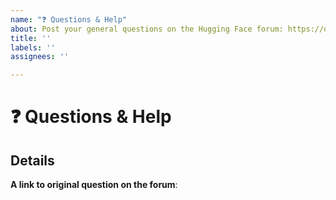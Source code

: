 ```yaml
---
name: "❓ Questions & Help"
about: Post your general questions on the Hugging Face forum: https://discuss.huggingface.co/
title: ''
labels: ''
assignees: ''

---
```


# ❓ Questions & Help

<!-- The GitHub issue tracker is primarly intended for bugs, feature requests,
     new models, benchmarks, and migration questions. For all other questions,
     we direct you to the Hugging Face forum: https://discuss.huggingface.co/ .
     -->

## Details
<!-- Description of your issue -->

<!-- You should first ask your question on the forum, and only if
     you didn't get an answer after a few days ask it here on GitHub. -->

**A link to original question on the forum**:

<!-- Your issue will be closed if you don't fill that part. -->